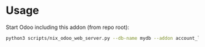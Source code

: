 # Usage

Start Odoo including this addon (from repo root):

```bash
python3 scripts/nix_odoo_web_server.py --db-name mydb --addon account_lock
```
